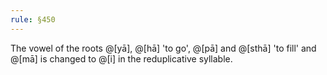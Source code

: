 ```yaml
---
rule: §450
---
```


The vowel of the roots @[yā], @[hā] 'to go', @[pā] and @[sthā] 'to fill' and @[mā] is changed to @[i] in the reduplicative syllable.